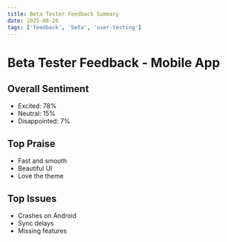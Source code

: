 ```yaml
---
title: Beta Tester Feedback Summary
date: 2025-08-26
tags: ['feedback', 'beta', 'user-testing']
---
```


# Beta Tester Feedback - Mobile App

## Overall Sentiment
- Excited: 78%
- Neutral: 15%
- Disappointed: 7%

## Top Praise
- Fast and smooth
- Beautiful UI
- Love the theme

## Top Issues
- Crashes on Android
- Sync delays
- Missing features